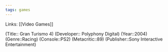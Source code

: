 ```yaml
---
tags: games
---
```

Links: [[Video Games]]

(Title:: Gran Turismo 4)
(Developer:: Polyphony Digital)
(Year::2004)
(Genre::Racing)
(Console::PS2)
(Metacritic::89)
(Publisher::Sony Interactive Entertainment)







